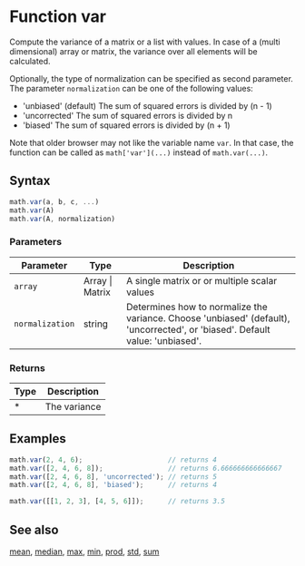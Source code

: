 # Function var

Compute the variance of a matrix or a  list with values.
In case of a (multi dimensional) array or matrix, the variance over all
elements will be calculated.

Optionally, the type of normalization can be specified as second
parameter. The parameter `normalization` can be one of the following values:

- 'unbiased' (default) The sum of squared errors is divided by (n - 1)
- 'uncorrected'        The sum of squared errors is divided by n
- 'biased'             The sum of squared errors is divided by (n + 1)

Note that older browser may not like the variable name `var`. In that
case, the function can be called as `math['var'](...)` instead of
`math.var(...)`.


## Syntax

```js
math.var(a, b, c, ...)
math.var(A)
math.var(A, normalization)
```

### Parameters

Parameter | Type | Description
--------- | ---- | -----------
`array` | Array &#124; Matrix |  A single matrix or or multiple scalar values
`normalization` | string |  Determines how to normalize the variance. Choose 'unbiased' (default), 'uncorrected', or 'biased'. Default value: 'unbiased'.

### Returns

Type | Description
---- | -----------
* | The variance


## Examples

```js
math.var(2, 4, 6);                     // returns 4
math.var([2, 4, 6, 8]);                // returns 6.666666666666667
math.var([2, 4, 6, 8], 'uncorrected'); // returns 5
math.var([2, 4, 6, 8], 'biased');      // returns 4

math.var([[1, 2, 3], [4, 5, 6]]);      // returns 3.5
```


## See also

[mean](mean.md),
[median](median.md),
[max](max.md),
[min](min.md),
[prod](prod.md),
[std](std.md),
[sum](sum.md)


<!-- Note: This file is automatically generated from source code comments. Changes made in this file will be overridden. -->
